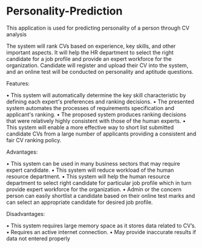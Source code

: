 # Personality-Prediction
This application is used for predicting personality of a person through CV analysis 

The system will rank CVs based on experience, key skills, and other important aspects. It will help the HR department to select the right candidate for a job profile and provide an expert workforce for the organization. Candidate will register and upload their CV into the system, and an online test will be conducted on personality and aptitude questions.


Features:

• This system will automatically determine the key skill characteristic by defining each 
expert's preferences and ranking decisions.
• The presented system automates the processes of requirements specification and 
applicant's ranking.
• The proposed system produces ranking decisions that were relatively highly 
consistent with those of the human experts.
• This system will enable a more effective way to short list submitted candidate CVs 
from a large number of applicants providing a consistent and fair CV ranking policy.

Advantages:

• This system can be used in many business sectors that may require expert candidate.
• This system will reduce workload of the human resource department.
• This system will help the human resource department to select right candidate for 
particular job profile which in turn provide expert workforce for the organization.
• Admin or the concern person can easily shortlist a candidate based on their online test 
marks and can select an appropriate candidate for desired job profile.

Disadvantages:

• This system requires large memory space as it stores data related to CV’s.
• Requires an active internet connection.
• May provide inaccurate results if data not entered properly
